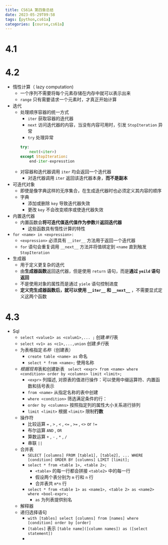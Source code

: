 ```yaml
---
title: CS61A 第四章总结
date: 2023-05-29T09:58
tags: [python,cs61a] 
categories: [course,cs61a]
---
```


# 4.1

# 4.2

- 惰性计算（ lazy computation)
	- 一个序列不需要将每个元素存储在内存中就可以表示出来
	- `range` 只有需要请求一个元素时，才真正开始计算
- 迭代
	- 处理顺序容器的统一方式
		- `iter` 获取容器的迭代器
		- `next` 访问迭代器的内容，当没有内容可用时，引发 `StopIteration` 异常
		- `try` 处理异常
		```python
		try:
			next(<iter>)
		except StopIteration:
			end-iter-expresstion
		```
	- 对容器和迭代器调用 `iter` 均会返回一个迭代器
		- 对迭代器调用 `iter` 返回该迭代器本身，**而不是副本**
- 可迭代对象
	- 即使是像字典这样的无序集合，在生成迭代器时也必须定义其内容的顺序
	- 字典
		- 添加或删除 `key` 导致迭代器失效
		- 更改 `key` 不会改变顺序或使迭代器失效
- 内置迭代器
	- 内置函数会**将可迭代值迭代值作为参数**并**返回迭代器**
		- 这些函数具有惰性计算的特性
- `for <name> in <expression>:`
	- `<expression>` 必须具有 `__iter__` 方法用于返回一个迭代器
	- `for` 语句会重复调用 `__next__` 方法并将值绑定到 `<name` 直到触发 `StopIteration`
- 生成器
	- 用于定义更复杂的迭代
	- 由**生成器函数**返回迭代器，但是使用 `return` 语句，而是**通过 `yeild` 语句返回**
	- 不是使用对象的属性而是通过 `yiele` 语句控制进度
	- **定义完生成器函数后，就可以使用 `__iter__` 和 `__next__`** ，不需要显式定义这两个函数


# 4.3 

- Sql
	- `select <value1> as <colum1>,... ;` 创建*单行*表 
	- `select <v1> as <c1>,...,union` 创建*多行*表
	- 为表格指定*名称*（创建表）
		- `create table <name> as` 命名
		- `select * from <name>;` 使用名称
	- *根据现有*表和创建新表 ` select <expr> from <name> where <condition> order by <columns> limit <limit>;`
		- `<expr>` 列描述, 对原表的值进行操作：可以使用中缀运算符、内置函数和括号表示
		- `from <name>` 从指定名称的表中创建
		- `where <condition>` 筛选满足条件的行：
		- `order by <columns>` 按照指定列的属性大小关系进行排列
		- `limit <limit>` 根据 `<limit>` 限制**行数**
	- 操作符
		- 比较运算 `=` , `>` , `<` , `<=` , `>=` , `<>` or `!=`
		- 布尔运算 `AND` , `OR`
		- 算数运算 `+` , `-` , `*` , `/`
		- 串联  `||`
	- 合并表
		- `SELECT [columns] FROM [table1], [table2], ... WHERE [condition] ORDER BY [columns] LIMIT [limit];`
		- `select * from <table 1>, <table 2>;`
			- `<table>` 的每一行都会拼接 `<table2>` 中的每一行
			- 假设两个表分别为 `m` 行和 `n` 行
			- 合并表共 `m*n` 行
		- `select * from <table 1> as <name1>, <table 2> as <name2> where <bool-expr>;`
			- `as` 为列表提供别名
	- 解释器
	- 递归选择语句
		- `with [tables] select [columns] from [names] where [condition] order by [order]`
		- `[tables]` 表示 `[table name]([column names]) as ([select statement])`
		- 
